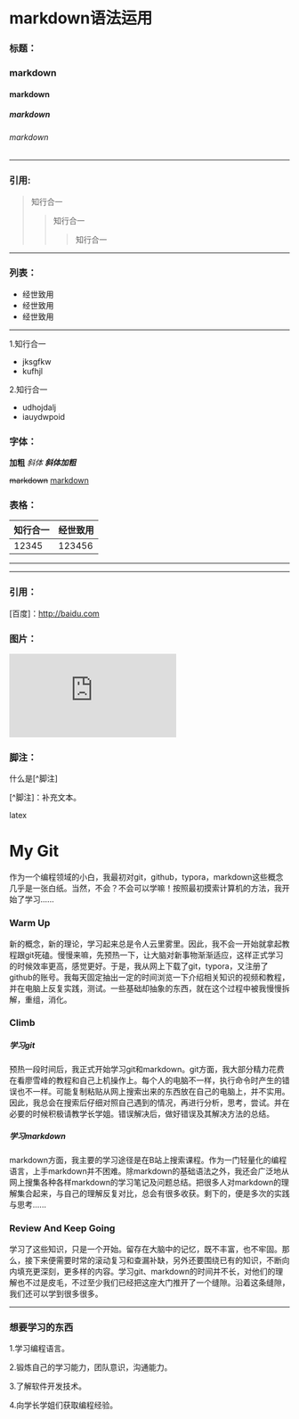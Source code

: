 





# markdown语法运用

### 标题：

### markdown

#### markdown

##### markdown

###### markdown

___

### 引用:

> 知行合一
>
> > 知行合一
> >
> > > 知行合一

*****

### 列表：

+ 经世致用   
+ 经世致用
+ 经世致用

___

1.知行合一

   - jksgfkw
- kufhjl

2.知行合一

- udhojdalj
- iauydwpoid

### 字体：

**加粗**   *斜体*  ***斜体加粗***

~~markdown~~   <u>markdown</u>

### 表格：

| 知行合一 | 经世致用 |
| -------- | -------- |
| 12345    | 123456   |

-------

______

### 引用：

[百度]：http://baidu.com

### 图片：

![坚持](http://www.netbian.com/desk/12323-1920x1080.htm)

### 脚注：

什么是[^脚注]

[^脚注]：补充文本。

latex

# My Git

​       作为一个编程领域的小白，我最初对git，github，typora，markdown这些概念几乎是一张白纸。当然，不会？不会可以学嘛！按照最初摸索计算机的方法，我开始了学习......

### Warm Up

​       新的概念，新的理论，学习起来总是令人云里雾里。因此，我不会一开始就拿起教程跟git死磕。慢慢来嘛，先预热一下，让大脑对新事物渐渐适应，这样正式学习的时候效率更高，感觉更好。于是，我从网上下载了git，typora，又注册了github的账号。我每天固定抽出一定的时间浏览一下介绍相关知识的视频和教程，并在电脑上反复实践，测试。一些基础却抽象的东西，就在这个过程中被我慢慢拆解，重组，消化。

### Climb

##### 学习git

​      预热一段时间后，我正式开始学习git和markdown。git方面，我大部分精力花费在看廖雪峰的教程和自己上机操作上。每个人的电脑不一样，执行命令时产生的错误也不一样。可能复制粘贴从网上搜索出来的东西放在自己的电脑上，并不实用。因此，我总会在搜索后仔细对照自己遇到的情况，再进行分析，思考，尝试。并在必要的时候积极请教学长学姐。错误解决后，做好错误及其解决方法的总结。

##### 学习markdown

​       markdown方面，我主要的学习途径是在B站上搜索课程。作为一门轻量化的编程语言，上手markdown并不困难。除markdown的基础语法之外，我还会广泛地从网上搜集各种各样markdown的学习笔记及问题总结。把很多人对markdown的理解集合起来，与自己的理解反复对比，总会有很多收获。剩下的，便是多次的实践与思考......

### Review And Keep Going

​        学习了这些知识，只是一个开始。留存在大脑中的记忆，既不丰富，也不牢固。那么，接下来便需要时常的滚动复习和查漏补缺，另外还要围绕已有的知识，不断向内填充更深刻，更多样的内容。学习git、markdown的时间并不长，对他们的理解也不过是皮毛，不过至少我们已经把这座大门推开了一个缝隙。沿着这条缝隙，我们还可以学到很多很多。

___

### 想要学习的东西

1.学习编程语言。

2.锻炼自己的学习能力，团队意识，沟通能力。

3.了解软件开发技术。

4.向学长学姐们获取编程经验。








